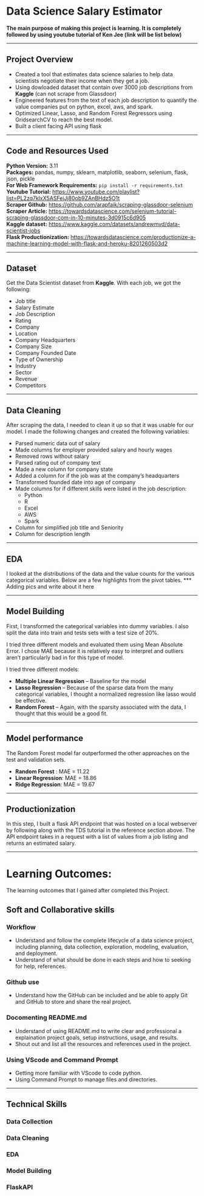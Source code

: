 # Data Science Salary Estimator
**The main purpose of making this project is learning. It is completely followed by using youtube tutorial of Ken Jee (link will be list below)**

---

## Project Overview 
* Created a tool that estimates data science salaries to help data scientists negotiate their income when they get a job.
* Using dowloaded dataset that contain over 3000 job descriptions from **Kaggle** (can not scrape from Glassdoor)
* Engineered features from the text of each job description to quantify the value companies put on python, excel, aws, and spark. 
* Optimized Linear, Lasso, and Random Forest Regressors using GridsearchCV to reach the best model. 
* Built a client facing API using flask 

---

## Code and Resources Used 
**Python Version:** 3.11  
**Packages:** pandas, numpy, sklearn, matplotlib, seaborn, selenium, flask, json, pickle  
**For Web Framework Requirements:**  ```pip install -r requirements.txt```  
**Youtube Tutorial:** https://www.youtube.com/playlist?list=PL2zq7klxX5ASFejJj80ob9ZAnBHdz5O1t  
**Scraper Github:** https://github.com/arapfaik/scraping-glassdoor-selenium  
**Scraper Article:** https://towardsdatascience.com/selenium-tutorial-scraping-glassdoor-com-in-10-minutes-3d0915c6d905  
**Kaggle dataset:** https://www.kaggle.com/datasets/andrewmvd/data-scientist-jobs  
**Flask Productionization:** https://towardsdatascience.com/productionize-a-machine-learning-model-with-flask-and-heroku-8201260503d2  

---

## Dataset
Get the Data Scientist dataset from **Kaggle**. With each job, we got the following:
*	Job title
*	Salary Estimate
*	Job Description
*	Rating
*	Company 
*	Location
*	Company Headquarters 
*	Company Size
*	Company Founded Date
*	Type of Ownership 
*	Industry
*	Sector
*	Revenue
*	Competitors 

---

## Data Cleaning
After scraping the data, I needed to clean it up so that it was usable for our model. I made the following changes and created the following variables:

*	Parsed numeric data out of salary 
*	Made columns for employer provided salary and hourly wages 
*	Removed rows without salary 
*	Parsed rating out of company text 
*	Made a new column for company state 
*	Added a column for if the job was at the company’s headquarters 
*	Transformed founded date into age of company 
*	Made columns for if different skills were listed in the job description:
    * Python  
    * R  
    * Excel  
    * AWS  
    * Spark 
*	Column for simplified job title and Seniority 
*	Column for description length 

---

## EDA
I looked at the distributions of the data and the value counts for the various categorical variables. Below are a few highlights from the pivot tables. 
*** Adding pics and write about it here

---

## Model Building 

First, I transformed the categorical variables into dummy variables. I also split the data into train and tests sets with a test size of 20%.   

I tried three different models and evaluated them using Mean Absolute Error. I chose MAE because it is relatively easy to interpret and outliers aren’t particularly bad in for this type of model.   

I tried three different models:
*	**Multiple Linear Regression** – Baseline for the model
*	**Lasso Regression** – Because of the sparse data from the many categorical variables, I thought a normalized regression like lasso would be effective.
*	**Random Forest** – Again, with the sparsity associated with the data, I thought that this would be a good fit. 

---

## Model performance
The Random Forest model far outperformed the other approaches on the test and validation sets. 
*	**Random Forest** : MAE = 11.22
*	**Linear Regression**: MAE = 18.86
*	**Ridge Regression**: MAE = 19.67

---

## Productionization 
In this step, I built a flask API endpoint that was hosted on a local webserver by following along with the TDS tutorial in the reference section above. The API endpoint takes in a request with a list of values from a job listing and returns an estimated salary. 

---

# Learning Outcomes:
The learning outcomes that I gained after completed this Project.
## Soft and Collaborative skills

### Workflow
* Understand and follow the complete lifecycle of a data science project, including planning, data collection, exploration, modeling, evaluation, and deployment.
* Understand of what should be done in each steps and how to seeking for help, references.

### Github use 
* Understand how the GitHub can be included and be able to apply Git and GitHub to store and share the real project.

### Docomenting README.md
* Understand of using README.md to write clear and professional a explaination project goals, setup instructions, usage, and results.
* Shout out and list all the resources and references used in the project.

### Using VScode and Command Prompt
* Getting more familiar with VScode to code python.
* Using Command Prompt to manage files and directories.
---

## Technical Skills

### Data Collection
### Data Cleaning
### EDA
### Model Building
### FlaskAPI
